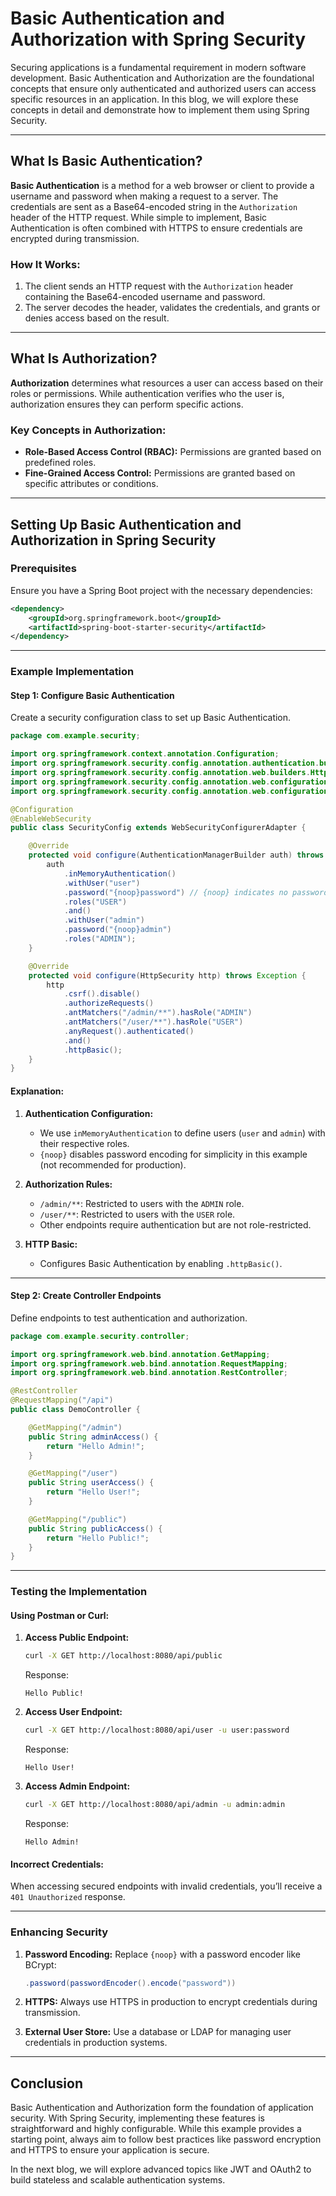 # Basic Authentication and Authorization with Spring Security

Securing applications is a fundamental requirement in modern software development. Basic Authentication and Authorization are the foundational concepts that ensure only authenticated and authorized users can access specific resources in an application. In this blog, we will explore these concepts in detail and demonstrate how to implement them using Spring Security.

---

## What Is Basic Authentication?

**Basic Authentication** is a method for a web browser or client to provide a username and password when making a request to a server. The credentials are sent as a Base64-encoded string in the `Authorization` header of the HTTP request. While simple to implement, Basic Authentication is often combined with HTTPS to ensure credentials are encrypted during transmission.

### How It Works:
1. The client sends an HTTP request with the `Authorization` header containing the Base64-encoded username and password.
2. The server decodes the header, validates the credentials, and grants or denies access based on the result.

---

## What Is Authorization?

**Authorization** determines what resources a user can access based on their roles or permissions. While authentication verifies who the user is, authorization ensures they can perform specific actions.

### Key Concepts in Authorization:
- **Role-Based Access Control (RBAC):** Permissions are granted based on predefined roles.
- **Fine-Grained Access Control:** Permissions are granted based on specific attributes or conditions.

---

## Setting Up Basic Authentication and Authorization in Spring Security

### Prerequisites
Ensure you have a Spring Boot project with the necessary dependencies:

```xml
<dependency>
    <groupId>org.springframework.boot</groupId>
    <artifactId>spring-boot-starter-security</artifactId>
</dependency>
```

---

### Example Implementation

#### Step 1: Configure Basic Authentication
Create a security configuration class to set up Basic Authentication.

```java
package com.example.security;

import org.springframework.context.annotation.Configuration;
import org.springframework.security.config.annotation.authentication.builders.AuthenticationManagerBuilder;
import org.springframework.security.config.annotation.web.builders.HttpSecurity;
import org.springframework.security.config.annotation.web.configuration.EnableWebSecurity;
import org.springframework.security.config.annotation.web.configuration.WebSecurityConfigurerAdapter;

@Configuration
@EnableWebSecurity
public class SecurityConfig extends WebSecurityConfigurerAdapter {

    @Override
    protected void configure(AuthenticationManagerBuilder auth) throws Exception {
        auth
            .inMemoryAuthentication()
            .withUser("user")
            .password("{noop}password") // {noop} indicates no password encoding
            .roles("USER")
            .and()
            .withUser("admin")
            .password("{noop}admin")
            .roles("ADMIN");
    }

    @Override
    protected void configure(HttpSecurity http) throws Exception {
        http
            .csrf().disable()
            .authorizeRequests()
            .antMatchers("/admin/**").hasRole("ADMIN")
            .antMatchers("/user/**").hasRole("USER")
            .anyRequest().authenticated()
            .and()
            .httpBasic();
    }
}
```

#### Explanation:
1. **Authentication Configuration:**
   - We use `inMemoryAuthentication` to define users (`user` and `admin`) with their respective roles.
   - `{noop}` disables password encoding for simplicity in this example (not recommended for production).

2. **Authorization Rules:**
   - `/admin/**`: Restricted to users with the `ADMIN` role.
   - `/user/**`: Restricted to users with the `USER` role.
   - Other endpoints require authentication but are not role-restricted.

3. **HTTP Basic:**
   - Configures Basic Authentication by enabling `.httpBasic()`.

---

#### Step 2: Create Controller Endpoints
Define endpoints to test authentication and authorization.

```java
package com.example.security.controller;

import org.springframework.web.bind.annotation.GetMapping;
import org.springframework.web.bind.annotation.RequestMapping;
import org.springframework.web.bind.annotation.RestController;

@RestController
@RequestMapping("/api")
public class DemoController {

    @GetMapping("/admin")
    public String adminAccess() {
        return "Hello Admin!";
    }

    @GetMapping("/user")
    public String userAccess() {
        return "Hello User!";
    }

    @GetMapping("/public")
    public String publicAccess() {
        return "Hello Public!";
    }
}
```

---

### Testing the Implementation

#### Using Postman or Curl:
1. **Access Public Endpoint:**
   ```bash
   curl -X GET http://localhost:8080/api/public
   ```
   Response:
   ```
   Hello Public!
   ```

2. **Access User Endpoint:**
   ```bash
   curl -X GET http://localhost:8080/api/user -u user:password
   ```
   Response:
   ```
   Hello User!
   ```

3. **Access Admin Endpoint:**
   ```bash
   curl -X GET http://localhost:8080/api/admin -u admin:admin
   ```
   Response:
   ```
   Hello Admin!
   ```

#### Incorrect Credentials:
When accessing secured endpoints with invalid credentials, you’ll receive a `401 Unauthorized` response.

---

### Enhancing Security

1. **Password Encoding:**
   Replace `{noop}` with a password encoder like BCrypt:
   ```java
   .password(passwordEncoder().encode("password"))
   ```

2. **HTTPS:**
   Always use HTTPS in production to encrypt credentials during transmission.

3. **External User Store:**
   Use a database or LDAP for managing user credentials in production systems.

---

## Conclusion

Basic Authentication and Authorization form the foundation of application security. With Spring Security, implementing these features is straightforward and highly configurable. While this example provides a starting point, always aim to follow best practices like password encryption and HTTPS to ensure your application is secure.

In the next blog, we will explore advanced topics like JWT and OAuth2 to build stateless and scalable authentication systems.

